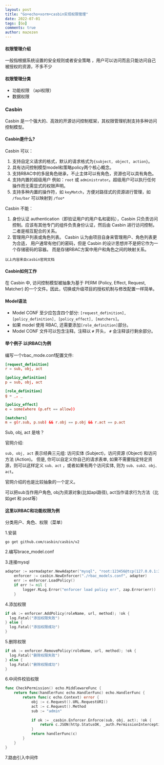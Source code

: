 ```yaml
---
layout: post
title: "Go+echo+xorm+casbin实现权限管理"
date: 2022-07-01
tags: [Go]
comments: true
author: mazezen
---
```



#### 权限管理介绍

一般指根据系统设置的安全规则或者安全策略 ，用户可以访问而且只能访问自己被授权的资源，不多不少



#### 权限管理分类

* 功能权限 （api权限）
* 数据权限



### Casbin

Casbin 是一个强大的、高效的开源访问控制框架，其权限管理机制支持多种访问控制模型。



#### Casbin是什么?

Casbin 可以：

1. 支持自定义请求的格式，默认的请求格式为`{subject, object, action}`。
2. 具有访问控制模型model和策略policy两个核心概念。
3. 支持RBAC中的多层角色继承，不止主体可以有角色，资源也可以具有角色。
4. 支持内置的超级用户 例如：`root` 或 `administrator`。超级用户可以执行任何操作而无需显式的权限声明。
5. 支持多种内置的操作符，如 `keyMatch`，方便对路径式的资源进行管理，如 `/foo/bar` 可以映射到 `/foo*`

Casbin 不能：

1. 身份认证 authentication（即验证用户的用户名和密码），Casbin 只负责访问控制。应该有其他专门的组件负责身份认证，然后由 Casbin 进行访问控制，二者是相互配合的关系。
2. 管理用户列表或角色列表。 Casbin 认为由项目自身来管理用户、角色列表更为合适， 用户通常有他们的密码，但是 Casbin 的设计思想并不是把它作为一个存储密码的容器。 而是存储RBAC方案中用户和角色之间的映射关系。

`以上内容来自casbin官网文档`



#### Casbin如何工作 

在 Casbin 中, 访问控制模型被抽象为基于 PERM (Policy, Effect, Request, Matcher) 的一个文件。因此，切换或升级项目的授权机制与修改配置一样简单。



#### Model语法

- Model CONF 至少应包含四个部分: `[request_definition], [policy_definition], [policy_effect], [matchers]`。
- 如果 model 使用 RBAC, 还需要添加`[role_definition]`部分。
- Model CONF 文件可以包含注释。注释以 `#` 开头， `#` 会注释该行剩余部分。



#### 举个例子 以(RBAC)为例

编写一个rbac_mode.conf配置文件:

```conf
[request_definition]
r = sub, obj, act

[policy_definition]
p = sub, obj, act

[role_definition]
g = _, _

[policy_effect]
e = some(where (p.eft == allow))

[matchers]
m = g(r.sub, p.sub) && r.obj == p.obj && r.act == p.act
```

Sub, obj, act 是啥？

官网介绍: 

`sub, obj, act` 表示经典三元组: 访问实体 (Subject)，访问资源 (Object) 和访问方法 (Action)。 但是, 你可以自定义你自己的请求表单, 如果不需要指定特定资源，则可以这样定义 `sub、act` ，或者如果有两个访问实体, 则为 `sub、sub2、obj、act`。

官网介绍的也是比较抽象的一个定义。

可以把sub当作用户角色, obj为资源对象(比如api路径), act当作请求行为方法（比如get 和 post等）



#### 这里以RBAC和功能权限为例

分类用户、角色、权限（菜单）

1.安装

```vim 
go get github.com/casbin/casbin/v2
```

2.编写brace_model.conf

3.连接mysql

```go
adapter := xormadapter.NewAdapter("mysql", "root:123456@tcp(127.0.0.1:3306)/demo?charset=utf8mb4", true)
	enforcer := casbin.NewEnforcer("./rbac_models.conf", adapter)
	err := enforcer.LoadPolicy()
	if err != nil {
		logger.RLog.Error("enforcer load policy err", zap.Error(err))
	}
```



4.添加权限

```go
if ok := enforcer.AddPolicy(roleName, url, method); !ok {
  log.Fatal("添加权限失败")
} else {
  log.Fatal("添加权限成功")
}
```

5.删除权限

```go
if ok := enforcer.RemovePolicy(roleName, url, method); !ok {
  log.Fatal("删除权限失败")
} else {
  log.Fatal("删除权限成功")
}
```

6.中间件校验权限

```go
func CheckPermission() echo.MiddlewareFunc {
	return func(handlerFunc echo.HandlerFunc) echo.HandlerFunc {
		return func(c echo.Context) error {
			obj := c.Request().URL.RequestURI()
			act := c.Request().Method
			sub := "admin"
			
			if ok := _casbin.Enforcer.Enforce(sub, obj, act); !ok {
				return c.JSON(http.StatusOK, _auth.PermissionInterception)
			}
			return handlerFunc(c)
		}
	}
}
```

7.路由引入中间件


